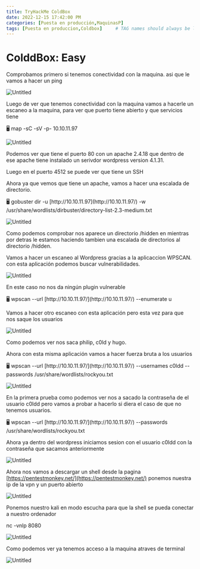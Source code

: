 ```yaml
---
title: TryHackMe ColdBox
date: 2022-12-15 17:42:00 PM
categories: [Puesta en producción,MaquinasP]
tags: [Puesta en produccion,Coldbox]     # TAG names should always be lowercase
---
```


# ColddBox: Easy

Comprobamos primero si tenemos conectividad con la maquina. asi que le vamos a hacer un ping

![Untitled](/assets/img/ColddBox%20Easy%20c67b2186c5804fa584c7d6ba06d4b90f/Untitled.png)

Luego de ver que tenemos conectividad con la maquina vamos a hacerle un escaneo a la maquina, para ver que puerto tiene abierto y que servicios tiene

<aside>
🖥️ map -sC -sV -p- 10.10.11.97

</aside>

![Untitled](/assets/img/ColddBox%20Easy%20c67b2186c5804fa584c7d6ba06d4b90f/Untitled%201.png)

Podemos ver que tiene el puerto 80 con un apache 2.4.18 que dentro de ese apache tiene instalado un serivdor wordpress version 4.1.31.

Luego en el puerto 4512 se puede ver que tiene un SSH 

Ahora ya que vemos que tiene un apache, vamos a hacer una escalada de directorio.

<aside>
🖥️ gobuster dir -u [http://10.10.11.97](http://10.10.11.97/) -w /usr/share/wordlists/dirbuster/directory-list-2.3-medium.txt

</aside>

![Untitled](/assets/img/ColddBox%20Easy%20c67b2186c5804fa584c7d6ba06d4b90f/Untitled%202.png)

Como podemos comprobar nos aparece un directorio /hidden en mientras por detras le estamos haciendo tambien una escalada de directorios al directorio /hidden.

Vamos a hacer un escaneo al Wordpress gracias a la aplicaccion WPSCAN. con esta aplicación podemos buscar vulnerabilidades.

![Untitled](/assets/img/ColddBox%20Easy%20c67b2186c5804fa584c7d6ba06d4b90f/Untitled%203.png)

En este caso no nos da ningún plugin vulnerable

<aside>
🖥️ wpscan --url [http://10.10.11.97/](http://10.10.11.97/) --enumerate u

</aside>

Vamos a hacer otro escaneo con esta aplicación pero esta vez para que nos saque los usuarios

![Untitled](/assets/img/ColddBox%20Easy%20c67b2186c5804fa584c7d6ba06d4b90f/Untitled%204.png)

Como podemos ver nos saca philip, c0ld y hugo.

Ahora con esta misma aplicación vamos a hacer fuerza bruta a los usuarios

<aside>
🖥️ wpscan --url [http://10.10.11.97/](http://10.10.11.97/) --usernames c0ldd --passwords /usr/share/wordlists/rockyou.txt

</aside>

![Untitled](/assets/img/ColddBox%20Easy%20c67b2186c5804fa584c7d6ba06d4b90f/Untitled%205.png)

En la primera prueba como podemos ver nos a sacado la contraseña de el usuario c0ldd pero vamos a probar a hacerlo si diera el caso de que no tenemos usuarios.

<aside>
🖥️ wpscan --url [http://10.10.11.97/](http://10.10.11.97/) --passwords /usr/share/wordlists/rockyou.txt

</aside>

Ahora ya dentro del wordpress iniciamos sesion con el usuario c0ldd con la contraseña que sacamos anteriormente

![Untitled](/assets/img/ColddBox%20Easy%20c67b2186c5804fa584c7d6ba06d4b90f/Untitled%206.png)

Ahora nos vamos a descargar un shell desde la pagina [https://pentestmonkey.net/](https://pentestmonkey.net/)  ponemos nuestra ip de la vpn y un puerto abierto 

![Untitled](/assets/img/ColddBox%20Easy%20c67b2186c5804fa584c7d6ba06d4b90f/Untitled%207.png)

Ponemos nuestro kali en modo escucha para que la shell se pueda conectar a nuestro ordenador

nc -vnlp 8080

![Untitled](/assets/img/ColddBox%20Easy%20c67b2186c5804fa584c7d6ba06d4b90f/Untitled%208.png)

Como podemos ver ya tenemos acceso a la maquina atraves de terminal

![Untitled](/assets/img/ColddBox%20Easy%20c67b2186c5804fa584c7d6ba06d4b90f/Untitled%209.png)